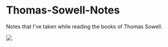 # Thomas-Sowell-Notes
Notes that I've taken while reading the books of Thomas Sowell.

![](https://assets.website-files.com/600f1c52ee7b9ac56886a297/600f1c52ee7b9a11e286a389_11-hi.jpg)
